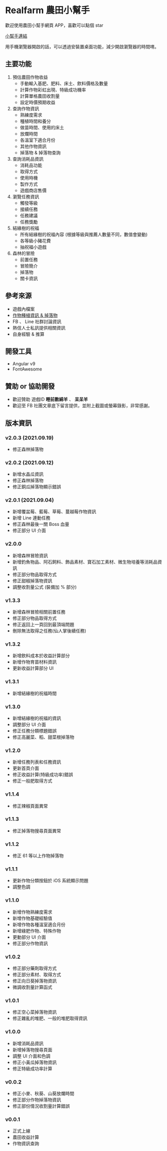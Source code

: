 # Realfarm 農田小幫手 
歡迎使用農田小幫手網頁 APP，喜歡可以點個 star

[小幫手連結](https://bobosheep.github.io/farm-tool/)

用手機瀏覽器開啟的話，可以透過安裝置桌面功能，減少開啟瀏覽器的時間唷。

## 主要功能

1.  預估農田作物收益
    *   手動輸入基肥、肥料、床土、飲料價格及數量
    *   計算作物彩虹出現、特級成功機率
    *   計算單格農田收割量
    *   設定時價預期收益
2.  查詢作物資訊
    *   熟練度需求
    *   種植時間和養分
    *   做苗時間、使用的床土
    *   放爛時間
    *   各溫室下適合月份
    *   其他作物資訊
    *   掉落物 & 掉落物查詢
3.  查詢消耗品資訊
    *   消耗品功能
    *   取得方式
    *   使用時機
    *   製作方式
    *   遊戲商店售價
4.  瀏覽任務資訊
    *   觸發等級
    *   接續任務
    *   任務建議
    *   任務獎勵
5.  結緣樹的祝福
    *   所有結緣樹的祝福內容
        (根據等級與推薦人數量不同，數值會變動)
    *   各等級小豬花費
    *   抽祝福小遊戲
6.  森林的冒險
    *   前置任務
    *   冒險簡介
    *   掉落物
    *   關卡資訊


## 參考來源

*   遊戲內檔案
*   [作物種植資訊 & 掉落物](https://forum.gamer.com.tw/C.php?bsn=37413&snA=160)
*   FB 、 Line 社群討論資訊
*   熱信人士私訊提供相關資訊
*   自身經驗 & 推算

## 開發工具

*   Angular v9
*   FontAwesome

## 贊助 or 協助開發
*   歡迎贊助 遊戲ID **睡前數綿羊** 、 **呆呆羊**
*   歡迎至 FB 社團文章底下留言提供，並附上截圖或螢幕錄影，非常感謝。

## 版本資訊

### v2.0.3 (2021.09.19)
*   修正森林掉落物

### v2.0.2 (2021.09.12)
*   新增水晶瓜資訊
*   修正森林掉落物
*   修正銅瓜掉落物顯示錯誤

### v2.0.1 (2021.09.04)
*   新增覆盆莓、藍莓、草莓、蔓越莓作物資訊
*   新增 Line 連動任務
*   修正森林最後一關 Boss 血量
*   修正部分 UI 介面

### v2.0.0
*   新增森林冒險資訊
*   新增釣魚物品、阿石飼料、飾品素材、寶石加工素材、微生物培養等消耗品資訊
*   修正部分物品取得方式
*   修正甜椒掉落物資訊
*   調整收割量公式 (裝備加 % 部分)

### v1.3.3
*   新增森林冒險相關前置任務
*   修正部分物品取得方式
*   修正返回上一頁回到最頂端問題
*   刪除無法取得之任務(仙人掌後續任務)

### v1.3.2
*   新增飲料成本於收益計算部分
*   新增作物育苗材料資訊
*   更新收益計算部分 UI

### v1.3.1
*   新增結緣樹的祝福時間

### v1.3.0 
*   新增結緣樹的祝福的資訊
*   調整部分 UI 介面
*   修正任務分類標題錯誤
*   修正高麗菜、稻、甜菜根掉落物

### v1.2.0
*   新增任務列表和任務資訊
*   更新首頁介面
*   修正收益計算(特級成功率)錯誤
*   修正一般肥取得方式

### v1.1.4
*   修正辣椒頁面異常

### v1.1.3
*   修正掉落物搜尋頁面異常

### v1.1.2
*   修正 61 等以上作物掉落物

### v1.1.1
*   更新作物分類按鈕於 iOS 系統顯示問題
*   調整色調

### v1.1.0
*   新增作物熟練度需求
*   新增作物基礎經驗值
*   新增作物各種溫室適合月份
*   新增綠肥作物、特殊作物
*   更動部分 UI 介面
*   修正部分作物資訊


### v1.0.2
*   修正部分藥劑取得方式
*   修正部分素材、取得方式
*   修正向日葵掉落物資訊
*   微調收割量計算函式

### v1.0.1
*   修正空心菜掉落物資訊
*   修正雜亂的堆肥、一般的堆肥取得資訊

### v1.0.0
*   新增消耗品資訊
*   新增掉落物搜尋頁面
*   調整 UI 介面和色調
*   修正小黃瓜掉落物資訊
*   修正特級成功率計算

### v0.0.2
*   修正小麥、秋葵、山葵放爛時間
*   修正部分作物掉落物資訊
*   修正部份情況收割量計算錯誤

### v0.0.1
*   正式上線
*   農田收益計算
*   作物資訊查詢